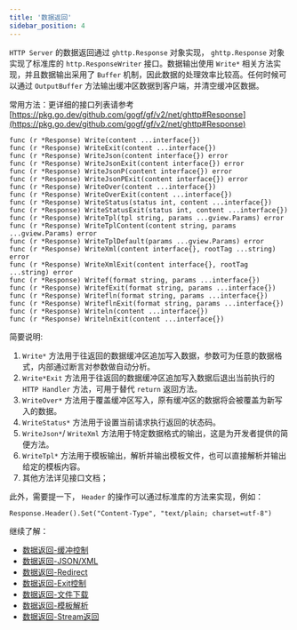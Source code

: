 ```yaml
---
title: '数据返回'
sidebar_position: 4
---
```


`HTTP Server` 的数据返回通过 `ghttp.Response` 对象实现， `ghttp.Response` 对象实现了标准库的 `http.ResponseWriter` 接口。数据输出使用 `Write*` 相关方法实现，并且数据输出采用了 `Buffer` 机制，因此数据的处理效率比较高。任何时候可以通过 `OutputBuffer` 方法输出缓冲区数据到客户端，并清空缓冲区数据。

常用方法：更详细的接口列表请参考 [https://pkg.go.dev/github.com/gogf/gf/v2/net/ghttp#Response](https://pkg.go.dev/github.com/gogf/gf/v2/net/ghttp#Response)

```
func (r *Response) Write(content ...interface{})
func (r *Response) WriteExit(content ...interface{})
func (r *Response) WriteJson(content interface{}) error
func (r *Response) WriteJsonExit(content interface{}) error
func (r *Response) WriteJsonP(content interface{}) error
func (r *Response) WriteJsonPExit(content interface{}) error
func (r *Response) WriteOver(content ...interface{})
func (r *Response) WriteOverExit(content ...interface{})
func (r *Response) WriteStatus(status int, content ...interface{})
func (r *Response) WriteStatusExit(status int, content ...interface{})
func (r *Response) WriteTpl(tpl string, params ...gview.Params) error
func (r *Response) WriteTplContent(content string, params ...gview.Params) error
func (r *Response) WriteTplDefault(params ...gview.Params) error
func (r *Response) WriteXml(content interface{}, rootTag ...string) error
func (r *Response) WriteXmlExit(content interface{}, rootTag ...string) error
func (r *Response) Writef(format string, params ...interface{})
func (r *Response) WritefExit(format string, params ...interface{})
func (r *Response) Writefln(format string, params ...interface{})
func (r *Response) WriteflnExit(format string, params ...interface{})
func (r *Response) Writeln(content ...interface{})
func (r *Response) WritelnExit(content ...interface{})
```

简要说明:

1. `Write*` 方法用于往返回的数据缓冲区追加写入数据，参数可为任意的数据格式，内部通过断言对参数做自动分析。
2. `Write*Exit` 方法用于往返回的数据缓冲区追加写入数据后退出当前执行的 `HTTP Handler` 方法，可用于替代 `return` 返回方法。
3. `WriteOver*` 方法用于覆盖缓冲区写入，原有缓冲区的数据将会被覆盖为新写入的数据。
4. `WriteStatus*` 方法用于设置当前请求执行返回的状态码。
5. `WriteJson*`/ `WriteXml` 方法用于特定数据格式的输出，这是为开发者提供的简便方法。
6. `WriteTpl*` 方法用于模板输出，解析并输出模板文件，也可以直接解析并输出给定的模板内容。
7. 其他方法详见接口文档；

此外，需要提一下， `Header` 的操作可以通过标准库的方法来实现，例如：

```
Response.Header().Set("Content-Type", "text/plain; charset=utf-8")
```

继续了解：

- [数据返回-缓冲控制](output/goframe-v2.3-md/WEB服务开发/数据返回/数据返回-缓冲控制)
- [数据返回-JSON/XML](output/goframe-v2.3-md/WEB服务开发/数据返回/数据返回-JSONXML)
- [数据返回-Redirect](output/goframe-v2.3-md/WEB服务开发/数据返回/数据返回-Redirect)
- [数据返回-Exit控制](output/goframe-v2.3-md/WEB服务开发/数据返回/数据返回-Exit控制)
- [数据返回-文件下载](output/goframe-v2.3-md/WEB服务开发/数据返回/数据返回-文件下载)
- [数据返回-模板解析](output/goframe-v2.3-md/WEB服务开发/数据返回/数据返回-模板解析)
- [数据返回-Stream返回](output/goframe-v2.3-md/WEB服务开发/数据返回/数据返回-Stream返回)